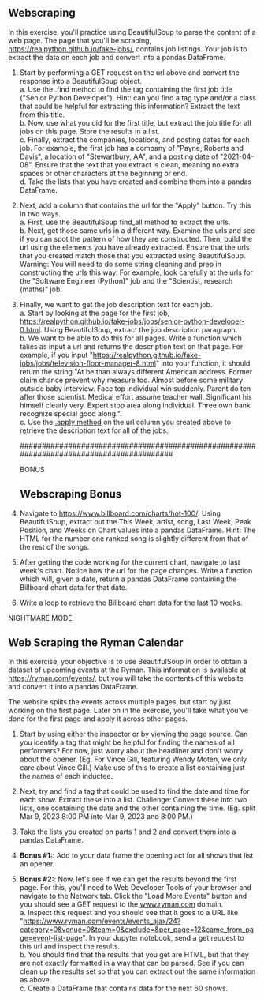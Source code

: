 ## Webscraping

In this exercise, you'll practice using BeautifulSoup to parse the content of a web page. The page that you'll be scraping, https://realpython.github.io/fake-jobs/, contains job listings. Your job is to extract the data on each job and convert into a pandas DataFrame.

1. Start by performing a GET request on the url above and convert the response into a BeautifulSoup object.  
a. Use the .find method to find the tag containing the first job title ("Senior Python Developer"). Hint: can you find a tag type and/or a class that could be helpful for extracting this information? Extract the text from this title.  
b. Now, use what you did for the first title, but extract the job title for all jobs on this page. Store the results in a list.  
c. Finally, extract the companies, locations, and posting dates for each job. For example, the first job has a company of "Payne, Roberts and Davis", a location of "Stewartbury, AA", and a posting date of "2021-04-08". Ensure that the text that you extract is clean, meaning no extra spaces or other characters at the beginning or end.  
d. Take the lists that you have created and combine them into a pandas DataFrame. 

2. Next, add a column that contains the url for the "Apply" button. Try this in two ways.   
    a. First, use the BeautifulSoup find_all method to extract the urls.  
    b. Next, get those same urls in a different way. Examine the urls and see if you can spot the pattern of how they are constructed. Then, build the url using the elements you have already extracted. Ensure that the urls that you created match those that you extracted using BeautifulSoup. Warning: You will need to do some string cleaning and prep in constructing the urls this way. For example, look carefully at the urls for the "Software Engineer (Python)" job and the "Scientist, research (maths)" job.
    
3. Finally, we want to get the job description text for each job.  
    a. Start by looking at the page for the first job, https://realpython.github.io/fake-jobs/jobs/senior-python-developer-0.html. Using BeautifulSoup, extract the job description paragraph.  
    b. We want to be able to do this for all pages. Write a function which takes as input a url and returns the description text on that page. For example, if you input "https://realpython.github.io/fake-jobs/jobs/television-floor-manager-8.html" into your function, it should return the string "At be than always different American address. Former claim chance prevent why measure too. Almost before some military outside baby interview. Face top individual win suddenly. Parent do ten after those scientist. Medical effort assume teacher wall. Significant his himself clearly very. Expert stop area along individual. Three own bank recognize special good along.".  
    c. Use the [.apply method](https://pandas.pydata.org/docs/reference/api/pandas.Series.apply.html) on the url column you created above to retrieve the description text for all of the jobs.

    #########################################################################################

    BONUS
    ## Webscraping Bonus

1. Navigate to https://www.billboard.com/charts/hot-100/. Using BeautifulSoup, extract out the This Week, artist, song, Last Week, Peak Position, and Weeks on Chart values into a pandas DataFrame. Hint: The HTML for the number one ranked song is slightly different from that of the rest of the songs.

2. After getting the code working for the current chart, navigate to last week's chart. Notice how the url for the page changes. Write a function which will, given a date, return a pandas DataFrame containing the Billboard chart data for that date.

3. Write a loop to retrieve the Billboard chart data for the last 10 weeks.


NIGHTMARE MODE
## Web Scraping the Ryman Calendar

In this exercise, your objective is to use BeautifulSoup in order to obtain a dataset of upcoming events at the Ryman. This information is available at https://ryman.com/events/, but you will take the contents of this website and convert it into a pandas DataFrame.

The website splits the events across multiple pages, but start by just working on the first page. Later on in the exercise, you'll take what you've done for the first page and apply it across other pages.

1. Start by using either the inspector or by viewing the page source. Can you identify a tag that might be helpful for finding the names of all performers? For now, just worry about the headliner and don't worry about the opener. (Eg. For Vince Gill, featuring Wendy Moten, we only care about Vince Gill.) Make use of this to create a list containing just the names of each inductee.

2. Next, try and find a tag that could be used to find the date and time for each show. Extract these into a list. Challenge: Convert these into two lists, one containing the date and the other containing the time. (Eg. split Mar 9, 2023 8:00 PM into Mar 9, 2023 and 8:00 PM.) 

3. Take the lists you created on parts 1 and 2 and convert them into a pandas DataFrame.

4. **Bonus #1:**: Add to your data frame the opening act for all shows that list an opener.

5. **Bonus #2:**: Now, let's see if we can get the results beyond the first page. For this, you'll need to Web Developer Tools of your browser and navigate to the Network tab. Click the "Load More Events" button and you should see a GET request to the www.ryman.com domain.  
    a. Inspect this request and you should see that it goes to a URL like "https://www.ryman.com/events/events_ajax/24?category=0&venue=0&team=0&exclude=&per_page=12&came_from_page=event-list-page". In your Jupyter notebook, send a get request to this url and inspect the results.  
    b. You should find that the results that you get are HTML, but that they are not exactly formatted in a way that can be parsed. See if you can clean up the results set so that you can extract out the same information as above.  
    c. Create a DataFrame that contains data for the next 60 shows.